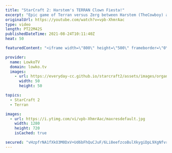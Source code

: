 ```yaml
---
title: "StarCraft 2: Harstem's TERRAN Clown Fiesta!"
excerpt: "Epic game of Terran versus Zerg between Harstem (TheCowboy) and EliteAI. In the pursuit of trying to outsmart the opponent, Harstem decides to go for a super late Battlecruiser into Terran Mech opener while the opponent switches to Muta Ling Bane.  Harstem's channel: https://www.youtube.com/harstem"
originalUrl: https://youtube.com/watch?v=vpb-XhmrAac
type: video
length: PT22M42S
publishedDateTime: 2021-08-24T10:11:40Z
heat: 50

featuredContent: "<iframe width=\"800\" height=\"500\" frameborder=\"0\" src=\"https://www.youtube.com/embed/vpb-XhmrAac\" allow=\"accelerometer; autoplay; encrypted-media; gyroscope; picture-in-picture\" allowfullscreen></iframe>"

provider:
  name: LowkoTV
  domain: lowko.tv
  images:
    - url: https://everyday-cc.github.io/starcraft2/assets/images/organizations/lowko.tv-50x50.jpg
      width: 50
      height: 50

topics:
  - StarCraft 2
  - Terran

images:
  - url: https://i.ytimg.com/vi/vpb-XhmrAac/maxresdefault.jpg
    width: 1280
    height: 720
    isCached: true

secured: "vHzpfrNA1fXkO3M0DxV+Ud6bFhQuCJuF/6Li8eefzcoBulXkygiDpL9XgNfvrXS410qboGiC6aMlvsJ6xtsweUZ2+6Wmid/NDo5JU3hQFKcKavoEWSYd2Ic3Uo92vnS8A3y91g2QJmyq9ZUXicXb22g5rkEJ1oWN1yzkN/2OJ52FHu4RdzXndV/6QG5dMKNEWwY2cJzzk1r1/et4bPb6CcV6Ctgq22FtU2QvHIO9tUt6Zg1IpmKqRDpxkhoza+um/TRjJsLUod5FF3PwwXh/x4LxfPPGpYmW3AQM3GhH81lCiDEgNRHHK4ztsxSUJRyoKhfvQCOvuiHi9lJXAlpYWF04hy0c2E3Ue2IDdHYy0qYaoqN+MfPHpYuEz3kGKg8EvRvFWAip44rErrrEk0qwUwIDuHr/CIvFVOKpS12x120=;0MmjbDOVxY+jqC/PgeUdYA=="
---
```


